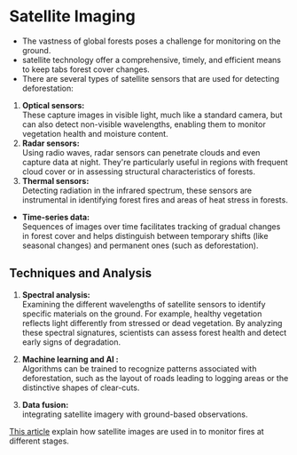 # Satellite Imaging

- The vastness of global forests poses a challenge for monitoring on the ground.
- satellite technology offer a comprehensive, timely, and efficient means
to keep tabs forest cover changes.
- There are several types of satellite sensors that are used for detecting deforestation:

1. **Optical sensors:**  
These capture images in visible light, much
like a standard camera, but can also detect
non-visible wavelengths, enabling them to
monitor vegetation health and moisture content.
2. **Radar sensors:**  
Using radio waves, radar sensors can penetrate clouds and even capture data at
night. They're particularly useful in regions with frequent cloud cover or in
assessing structural characteristics of forests.
3. **Thermal sensors:**  
Detecting radiation in the infrared spectrum, these sensors are instrumental in
identifying forest fires and areas of heat stress in forests.

- **Time-series data:**  
Sequences of images over time facilitates tracking of gradual changes in forest cover
and helps distinguish between temporary shifts (like seasonal changes) and
permanent ones (such as deforestation).

## Techniques and Analysis

1. **Spectral analysis:**  
Examining the different wavelengths of satellite sensors to identify specific
materials on the ground. For example, healthy vegetation reflects light
differently from stressed or dead vegetation. By analyzing these spectral
signatures, scientists can assess forest health and detect early signs of degradation.

2. **Machine learning and AI :**  
Algorithms can be trained to recognize patterns associated with deforestation,
such as the layout of roads leading to logging areas or the distinctive shapes of
clear-cuts.

3. **Data fusion:**  
integrating satellite imagery with ground-based observations.

[This article](https://up42.com/blog/track-forest-fires-satellite-imagery-normalized-burn-ratio)
explain how satellite images are used in to monitor fires at different stages.
